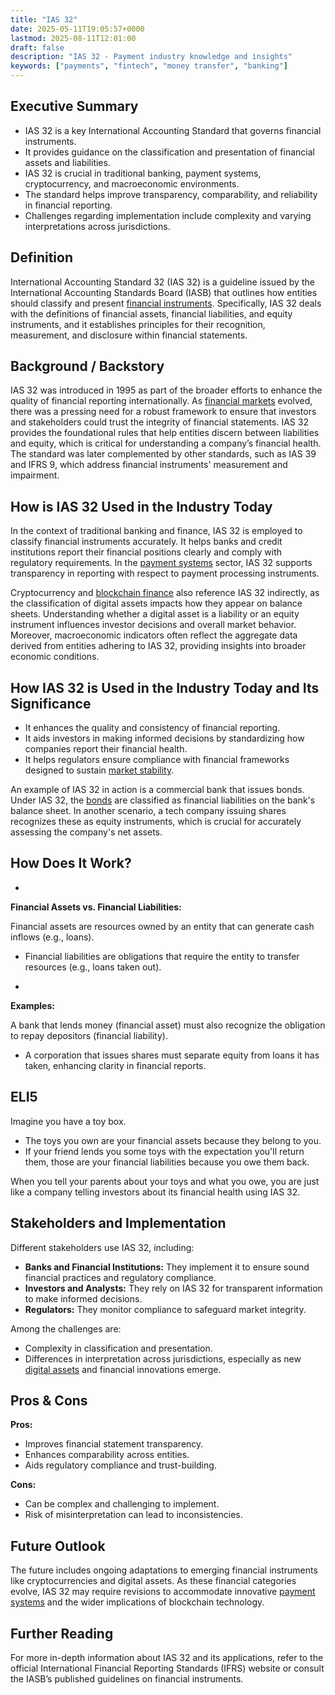 ```yaml
---
title: "IAS 32"
date: 2025-05-11T19:05:57+0000
lastmod: 2025-08-11T12:01:00
draft: false
description: "IAS 32 - Payment industry knowledge and insights"
keywords: ["payments", "fintech", "money transfer", "banking"]
---
```


## Executive Summary

- IAS 32 is a key International Accounting Standard that governs financial instruments.
- It provides guidance on the classification and presentation of financial assets and liabilities.
- IAS 32 is crucial in traditional banking, payment systems, cryptocurrency, and macroeconomic environments.
- The standard helps improve transparency, comparability, and reliability in financial reporting.
- Challenges regarding implementation include complexity and varying interpretations across jurisdictions.

## Definition 
International Accounting Standard 32 (IAS 32) is a guideline issued by the International Accounting Standards Board (IASB) that outlines how entities should classify and present [financial instruments](https://faisalkhanllc.xyz/resources/payments-wiki/f/financial-instrument/). Specifically, IAS 32 deals with the definitions of financial assets, financial liabilities, and equity instruments, and it establishes principles for their recognition, measurement, and disclosure within financial statements.

## Background / Backstory   
IAS 32 was introduced in 1995 as part of the broader efforts to enhance the quality of financial reporting internationally. As [financial markets](https://faisalkhanllc.xyz/resources/payments-wiki/f/financial-markets/) evolved, there was a pressing need for a robust framework to ensure that investors and stakeholders could trust the integrity of financial statements. IAS 32 provides the foundational rules that help entities discern between liabilities and equity, which is critical for understanding a company’s financial health. The standard was later complemented by other standards, such as IAS 39 and IFRS 9, which address financial instruments' measurement and impairment.

## How is IAS 32 Used in the Industry Today
In the context of traditional banking and finance, IAS 32 is employed to classify financial instruments accurately. It helps banks and credit institutions report their financial positions clearly and comply with regulatory requirements. In the [payment systems](https://faisalkhanllc.xyz/resources/payments-wiki/p/payment-systems/) sector, IAS 32 supports transparency in reporting with respect to payment processing instruments.

Cryptocurrency and [blockchain finance](https://faisalkhanllc.xyz/resources/payments-wiki/b/blockchain/) also reference IAS 32 indirectly, as the classification of digital assets impacts how they appear on balance sheets. Understanding whether a digital asset is a liability or an equity instrument influences investor decisions and overall market behavior. Moreover, macroeconomic indicators often reflect the aggregate data derived from entities adhering to IAS 32, providing insights into broader economic conditions.

## How IAS 32 is Used in the Industry Today and Its Significance

- It enhances the quality and consistency of financial reporting.
- It aids investors in making informed decisions by standardizing how companies report their financial health.
- It helps regulators ensure compliance with financial frameworks designed to sustain [market stability](https://faisalkhanllc.xyz/resources/payments-wiki/f/financial-stability/).

An example of IAS 32 in action is a commercial bank that issues bonds. Under IAS 32, the [bonds](https://faisalkhanllc.xyz/resources/payments-wiki/b/bonds/) are classified as financial liabilities on the bank's balance sheet. In another scenario, a tech company issuing shares recognizes these as equity instruments, which is crucial for accurately assessing the company's net assets.

## How Does It Work?

- 
**Financial Assets vs. Financial Liabilities:**

Financial assets are resources owned by an entity that can generate cash inflows (e.g., loans).
- Financial liabilities are obligations that require the entity to transfer resources (e.g., loans taken out).

- 
**Examples:**

A bank that lends money (financial asset) must also recognize the obligation to repay depositors (financial liability).
- A corporation that issues shares must separate equity from loans it has taken, enhancing clarity in financial reports.

## ELI5
Imagine you have a toy box.

- The toys you own are your financial assets because they belong to you.
- If your friend lends you some toys with the expectation you'll return them, those are your financial liabilities because you owe them back.

When you tell your parents about your toys and what you owe, you are just like a company telling investors about its financial health using IAS 32.

## Stakeholders and Implementation
Different stakeholders use IAS 32, including:

- **Banks and Financial Institutions:** They implement it to ensure sound financial practices and regulatory compliance.
- **Investors and Analysts:** They rely on IAS 32 for transparent information to make informed decisions.
- **Regulators:** They monitor compliance to safeguard market integrity.

Among the challenges are:

- Complexity in classification and presentation.
- Differences in interpretation across jurisdictions, especially as new [digital assets](https://faisalkhanllc.xyz/resources/payments-wiki/d/digital-assets/) and financial innovations emerge.

## Pros & Cons
**Pros:**

- Improves financial statement transparency.
- Enhances comparability across entities.
- Aids regulatory compliance and trust-building.

**Cons:**

- Can be complex and challenging to implement.
- Risk of misinterpretation can lead to inconsistencies.

## Future Outlook
The future includes ongoing adaptations to emerging financial instruments like cryptocurrencies and digital assets. As these financial categories evolve, IAS 32 may require revisions to accommodate innovative [payment systems](https://faisalkhanllc.xyz/resources/payments-wiki/d/digital-payments/) and the wider implications of blockchain technology.

## Further Reading
For more in-depth information about IAS 32 and its applications, refer to the official International Financial Reporting Standards (IFRS) website or consult the IASB’s published guidelines on financial instruments.